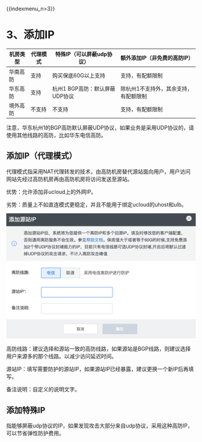 {{indexmenu_n>3}}

# 3、添加IP

| 机房类型 | 代理模式 | 特殊IP（可以屏蔽udp协议）     | 额外添加IP（非免费的高防IP）    |
| ---- | ---- | ------------------- | ------------------- |
| 华南高防 | 支持   | 购买保底60G以上支持         | 支持，有配额限制            |
| 华东高防 | 支持   | 杭州1 BGP高防：默认屏蔽UDP协议 | 除杭州1不支持外，其余支持，有配额限制 |
| 境外高防 | 不支持  | 不支持                 | 支持，有配额限制            |

<wrap
em>注意，华东杭州1的BGP高防默认屏蔽UDP协议，如果业务是采用UDP协议的，请使用其他线路的高防，比如华东电信高防。</wrap>

## 添加IP（代理模式）

代理模式指采用NAT代理转发的技术，由高防机房替代源站面向用户，用户访问网站先经过高防机房再由高防机房将访问发送至源站。

优势：允许添加非ucloud上的外网IP。

劣势：质量上不如直连模式更稳定，并且不能用于绑定ucloud的uhost和ulb。

![](/images/opintro/game/添加代理ip.png)

高防线路：建议选择和源站一致的高防线路，如果源站是BGP线路，则建议选择用户来源多的那个线路。以减少访问延迟时间。

源站IP：填写需要防护的源站IP，如果源站IP已经暴露，建议更换一个新IP后再填写。

备注说明：自定义的说明文字。

## 添加特殊IP

指能够屏蔽udp协议的IP，如果发现攻击大部分来自udp协议，采用这种高防IP，可以节省弹性防护费用。
